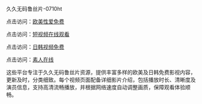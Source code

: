 久久无码鲁丝片-0710ht

点击访问：<a href="https://heiliaozj3tjd.pages.dev">欧美性爱免费</a>

点击访问：<a href="https://heiliaoxqkkct.pages.dev">短视频在线观看</a>

点击访问：<a href="https://heiliaoga6s9v.pages.dev">日韩视频免费</a>

点击访问：<a href="https://heiliaoxwd5i8.pages.dev">素人在线</a>

这些平台专注于久久无码鲁丝片资源，提供丰富多样的欧美及日韩免费影视内容，更新及时，分类细致。每个视频页面配备详细影片介绍，包括播放时长、清晰度及演员信息，支持高清流畅播放，并根据网络速度自动调整画质，保障观看体验顺畅。

<span style="display:none;">[Canonical link](）</span>
